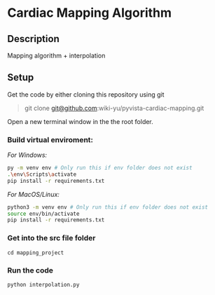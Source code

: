 <h1>
Cardiac Mapping Algorithm
</h1>

## Description
<p>
Mapping algorithm + interpolation
</p>

## Setup 
Get the code by either cloning this repository using git
>git clone git@github.com:wiki-yu/pyvista-cardiac-mapping.git

Open a new terminal window in the the root folder.

### Build virtual enviroment:

_For Windows:_

```bash
py -m venv env # Only run this if env folder does not exist
.\env\Scripts\activate
pip install -r requirements.txt
```

_For MacOS/Linux:_

```bash
python3 -m venv env # Only run this if env folder does not exist
source env/bin/activate
pip install -r requirements.txt
```

### Get into the src file folder
```
cd mapping_project
```

### Run the code
```
python interpolation.py
```
